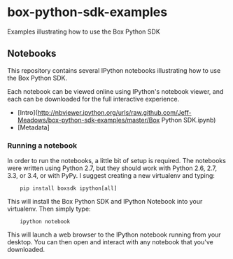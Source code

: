 # box-python-sdk-examples
Examples illustrating how to use the Box Python SDK

## Notebooks
This repository contains several IPython notebooks illustrating how to use the Box Python SDK.

Each notebook can be viewed online using IPython's notebook viewer, and each can be downloaded for the full interactive experience.

- [Intro](http://nbviewer.ipython.org/urls/raw.github.com/Jeff-Meadows/box-python-sdk-examples/master/Box Python SDK.ipynb)
- [Metadata]

### Running a notebook

In order to run the notebooks, a little bit of setup is required. The notebooks were written using Python 2.7, but they should work with Python 2.6, 2.7, 3.3, or 3.4, or with PyPy. I suggest creating a new virtualenv and typing:

```pycon
    pip install boxsdk ipython[all]
```

This will install the Box Python SDK and IPython Notebook into your virtualenv. Then simply type:

```pycon
    ipython notebook
```

This will launch a web browser to the IPython notebook running from your desktop. You can then open and interact with any notebook that you've downloaded.
